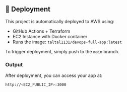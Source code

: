 
## 🚀 Deployment

This project is automatically deployed to AWS using:

- GitHub Actions + Terraform
- EC2 Instance with Docker container
- Runs the image: `taltal1131/devops-full-app:latest`

To trigger deployment, simply push to the `main` branch.

### Output

After deployment, you can access your app at:

```bash
http://<EC2_PUBLIC_IP>:3000
```
